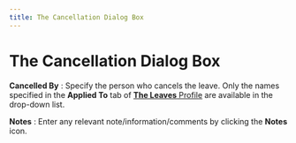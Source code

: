 ```yaml
---
title: The Cancellation Dialog Box
---
```


# The Cancellation Dialog Box


**Cancelled By**
: Specify the person who cancels the leave. Only the  names specified in the **Applied To**  tab of [**The 
 Leaves** Profile]({{site.tc_baseurl}}/misc/the_leave_profile.html) are available in the drop-down list.


**Notes**
: Enter any relevant note/information/comments by  clicking the **Notes** icon.
